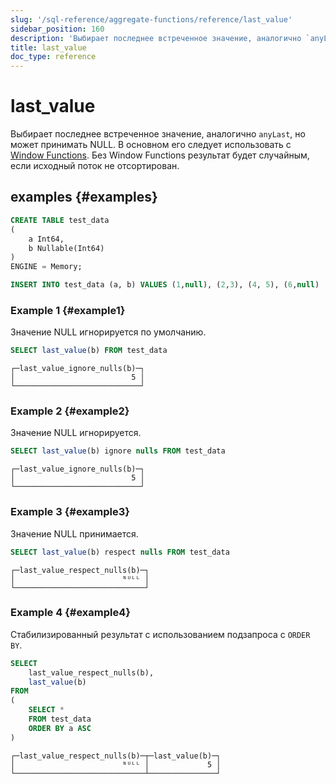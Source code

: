 ```yaml
---
slug: '/sql-reference/aggregate-functions/reference/last_value'
sidebar_position: 160
description: 'Выбирает последнее встреченное значение, аналогично `anyLast`, но'
title: last_value
doc_type: reference
---
```

# last_value

Выбирает последнее встреченное значение, аналогично `anyLast`, но может принимать NULL. 
В основном его следует использовать с [Window Functions](../../window-functions/index.md). 
Без Window Functions результат будет случайным, если исходный поток не отсортирован.

## examples {#examples}

```sql
CREATE TABLE test_data
(
    a Int64,
    b Nullable(Int64)
)
ENGINE = Memory;

INSERT INTO test_data (a, b) VALUES (1,null), (2,3), (4, 5), (6,null)
```

### Example 1 {#example1}
Значение NULL игнорируется по умолчанию.
```sql
SELECT last_value(b) FROM test_data
```

```text
┌─last_value_ignore_nulls(b)─┐
│                          5 │
└────────────────────────────┘
```

### Example 2 {#example2}
Значение NULL игнорируется.
```sql
SELECT last_value(b) ignore nulls FROM test_data
```

```text
┌─last_value_ignore_nulls(b)─┐
│                          5 │
└────────────────────────────┘
```

### Example 3 {#example3}
Значение NULL принимается.
```sql
SELECT last_value(b) respect nulls FROM test_data
```

```text
┌─last_value_respect_nulls(b)─┐
│                        ᴺᵁᴸᴸ │
└─────────────────────────────┘
```

### Example 4 {#example4}
Стабилизированный результат с использованием подзапроса с `ORDER BY`.
```sql
SELECT
    last_value_respect_nulls(b),
    last_value(b)
FROM
(
    SELECT *
    FROM test_data
    ORDER BY a ASC
)
```

```text
┌─last_value_respect_nulls(b)─┬─last_value(b)─┐
│                        ᴺᵁᴸᴸ │             5 │
└─────────────────────────────┴───────────────┘
```